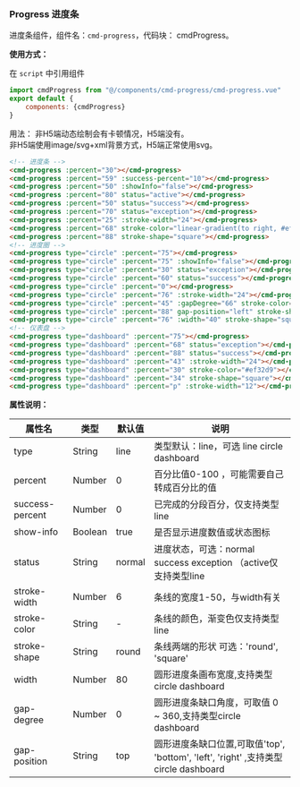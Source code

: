 ### Progress 进度条

进度条组件，组件名：``cmd-progress``，代码块： cmdProgress。

**使用方式：**

在 ``script`` 中引用组件 

```javascript
import cmdProgress from "@/components/cmd-progress/cmd-progress.vue"
export default {
    components: {cmdProgress}
}
```

用法：
非H5端动态绘制会有卡顿情况，H5端没有。    
非H5端使用image/svg+xml背景方式，H5端正常使用svg。    

```html
<!-- 进度条 --> 
<cmd-progress :percent="30"></cmd-progress>
<cmd-progress :percent="59" :success-percent="10"></cmd-progress>
<cmd-progress :percent="50" :showInfo="false"></cmd-progress>
<cmd-progress :percent="80" status="active"></cmd-progress>
<cmd-progress :percent="50" status="success"></cmd-progress>
<cmd-progress :percent="70" status="exception"></cmd-progress>
<cmd-progress :percent="25" :stroke-width="24"></cmd-progress>
<cmd-progress :percent="68" stroke-color="linear-gradient(to right, #ef32d9, #89fffd)"></cmd-progress>
<cmd-progress :percent="88" stroke-shape="square"></cmd-progress>
<!-- 进度圈 -->
<cmd-progress type="circle" :percent="75"></cmd-progress>
<cmd-progress type="circle" :percent="75" :showInfo="false"></cmd-progress>
<cmd-progress type="circle" :percent="30" status="exception"></cmd-progress>
<cmd-progress type="circle" :percent="60" status="success"></cmd-progress>
<cmd-progress type="circle" :percent="0"></cmd-progress>
<cmd-progress type="circle" :percent="76" :stroke-width="24"></cmd-progress>
<cmd-progress type="circle" :percent="45" :gapDegree="66" stroke-color="#ef32d9"></cmd-progress>
<cmd-progress type="circle" :percent="88" gap-position="left" stroke-shape="square"></cmd-progress>
<cmd-progress type="circle" :percent="76" :width="40" stroke-shape="square"></cmd-progress>
<!-- 仪表盘 -->
<cmd-progress type="dashboard" :percent="75"></cmd-progress>
<cmd-progress type="dashboard" :percent="68" status="exception"></cmd-progress>
<cmd-progress type="dashboard" :percent="88" status="success"></cmd-progress>
<cmd-progress type="dashboard" :percent="43" :stroke-width="24"></cmd-progress>
<cmd-progress type="dashboard" :percent="30" stroke-color="#ef32d9"></cmd-progress>
<cmd-progress type="dashboard" :percent="34" stroke-shape="square"></cmd-progress>
<cmd-progress type="dashboard" :percent="p" :stroke-width="12"></cmd-progress>
```
 
**属性说明：**

|属性名					|类型		|默认值	|说明																																								|
|---						|----		|---		|---																																								|
|type						|String	|line		|类型默认：line，可选 line circle dashboard																					|
|percent				|Number	|0			|百分比值0-100 ，可能需要自己转成百分比的值																					|
|success-percent|Number	|0			|已完成的分段百分，仅支持类型line																										|
|show-info			|Boolean|true		|是否显示进度数值或状态图标																													|
|status					|String	|normal	|进度状态，可选：normal success exception （active仅支持类型line										|
|stroke-width		|Number	|6			|条线的宽度1-50，与width有关																												|
|stroke-color		|String	|-			|条线的颜色，渐变色仅支持类型line																										|
|stroke-shape		|String	|round	|条线两端的形状 可选：'round', 'square'																							|
|width					|Number	|80			|圆形进度条画布宽度,支持类型circle dashboard																				|
|gap-degree			|Number	|0			|圆形进度条缺口角度，可取值 0 ~ 360,支持类型circle dashboard												|
|gap-position		|String	|top		|圆形进度条缺口位置,可取值'top', 'bottom', 'left', 'right' ,支持类型circle dashboard|
